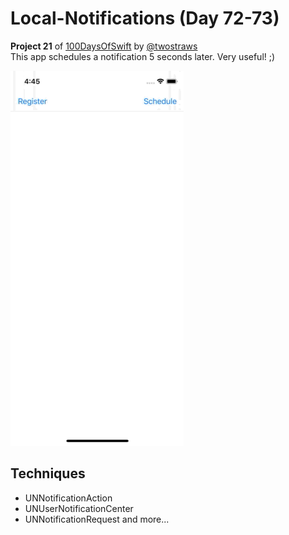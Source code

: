 # Local-Notifications (Day 72-73)

**Project 21** of [100DaysOfSwift](https://www.hackingwithswift.com/100) by [@twostraws](https://github.com/twostraws)\
This app schedules a notification 5 seconds later. Very useful! ;)

![Notification Image](images/notifications.gif "Notification")

## Techniques
- UNNotificationAction
- UNUserNotificationCenter
- UNNotificationRequest
and more...

